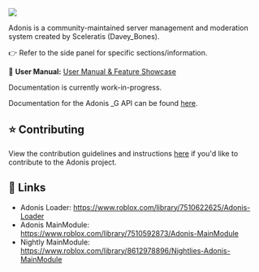 ![](https://images-ext-2.discordapp.net/external/aIBRjVfZJAGn2awfso3GY3kadhMQlVupqLEwnKGD3OE/https/repository-images.githubusercontent.com/55325103/2bed6800-bfef-11eb-835b-99b981918623?width=547&height=480)

Adonis is a community-maintained server management and moderation system created by Sceleratis (Davey_Bones).

👉 Refer to the side panel for specific sections/information.

📘 **User Manual:** [User Manual & Feature Showcase](User-Manual-&-Feature-Showcase.md)

Documentation is currently work-in-progress.

Documentation for the Adonis _G API can be found [here](https://github.com/Epix-Incorporated/Adonis/discussions/603).

## ⭐ Contributing
View the contribution guidelines and instructions [here](https://github.com/Epix-Incorporated/Adonis/blob/master/CONTRIBUTING.md) if you'd like to contribute to the Adonis project.

## 🔗 Links
- Adonis Loader: https://www.roblox.com/library/7510622625/Adonis-Loader
- Adonis MainModule: https://www.roblox.com/library/7510592873/Adonis-MainModule
- Nightly MainModule: https://www.roblox.com/library/8612978896/Nightlies-Adonis-MainModule